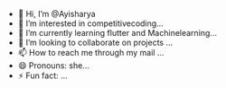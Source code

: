 - 👋 Hi, I’m @Ayisharya
- 👀 I’m interested in competitivecoding...
- 🌱 I’m currently learning flutter and Machinelearning...
- 💞️ I’m looking to collaborate on projects ...
- 📫 How to reach me through my mail ...
- 😄 Pronouns: she...
- ⚡ Fun fact: ...

<!---
Ayisharya/Ayisharya is a ✨ special ✨ repository because its `README.md` (this file) appears on your GitHub profile.
You can click the Preview link to take a look at your changes.
--->
